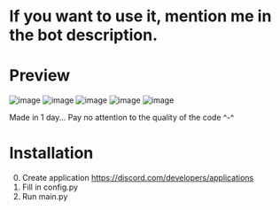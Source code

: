# If you want to use it, mention me in the bot description.
# Preview
![image](https://github.com/nichind/DanbooruBot/assets/77118710/47bc36e3-b259-4df6-b50e-d6d34f87612f)
![image](https://github.com/nichind/DanbooruBot/assets/77118710/f88f7454-d2e5-42d1-bcfd-002429d45c62)
![image](https://github.com/nichind/DanbooruBot/assets/77118710/81161177-3a86-4cfa-bb09-ec6e410610df)
![image](https://github.com/nichind/DanbooruBot/assets/77118710/4f50653c-d2ba-484e-93fc-8242f90aa3ac)
![image](https://github.com/nichind/DanbooruBot/assets/77118710/b558ec8d-7281-4314-a1c8-62c50a167c92)


Made in 1 day...  Pay no attention to the quality of the code ^-^

# Installation

0. Create application https://discord.com/developers/applications
1. Fill in config.py
2. Run main.py
